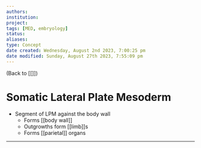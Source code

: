 ```yaml
---
authors: 
institution: 
project: 
tags: [MED, embryology]
status: 
aliases: 
type: Concept
date created: Wednesday, August 2nd 2023, 7:00:25 pm
date modified: Sunday, August 27th 2023, 7:55:09 pm
---
```


(Back to [[]])

# Somatic Lateral Plate Mesoderm

- Segment of LPM against the body wall
	- Forms [[body wall]]
	- Outgrowths form [[limb]]s
	- Forms [[parietal]] organs

---
